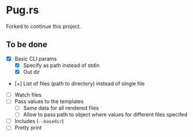 # Pug.rs
Forked to continue this project.

## To be done
- [X] Basic CLI params
  - [X] Specify as path instead of stdin
  - [X] Out dir
- [+] List of files (path to directory) instead of single file
- [ ] Watch files
- [ ] Pass values to the templates
  - [ ] Same data for all rendered files
  - [ ] Allow to pass path to object where values for different files specifed
- [ ] Includes (`--basedir`)
- [ ] Pretty print
